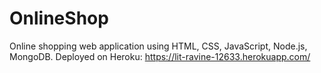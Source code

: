 # OnlineShop
 Online shopping web application using HTML, CSS, JavaScript, Node.js, MongoDB.
 Deployed on Heroku:
 https://lit-ravine-12633.herokuapp.com/
